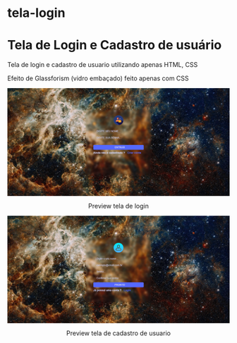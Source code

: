 # tela-login
<h1> Tela de Login e Cadastro de usuário</h1>
 <p>Tela de login e cadastro de usuario utilizando apenas HTML, CSS</p>
 <p>Efeito de Glassforism (vidro embaçado) feito apenas com CSS</p>

<img align="center" height="auto" src="./login001.png"/>
<p align="center" >Preview tela de login</p>
<img align="center" height="auto" src="./cadastro001.png"/>
<p align="center">Preview tela de cadastro de usuario</p>